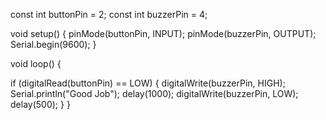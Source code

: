 const int buttonPin = 2;
const int buzzerPin  = 4;

void setup() {
  pinMode(buttonPin, INPUT);
  pinMode(buzzerPin, OUTPUT);
  Serial.begin(9600);
}

void loop() {
  
  if (digitalRead(buttonPin) == LOW) {
    digitalWrite(buzzerPin, HIGH);
    Serial.println("Good Job");
    delay(1000);
    digitalWrite(buzzerPin, LOW);
    delay(500);
  }
}
